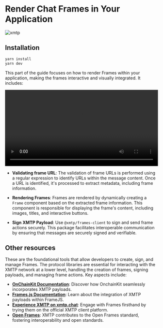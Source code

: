# Render Chat Frames in Your Application

![xmtp](https://github.com/xmtp/xmtp-quickstart-reactjs/assets/1447073/3f2979ec-4d13-4c3d-bf20-deab3b2ffaa1)

## Installation

```bash
yarn install
yarn dev
```

This part of the guide focuses on how to render Frames within your application, making the frames interactive and visually integrated. It includes:

<video controls src="https://github.com/fabriguespe/xmtp-quickstart-frames/assets/1447073/adf38f79-703c-4759-8523-4feb0ebb2d0e" width="100%" type="video/mp4">
Your browser does not support the video tag.
</video>

- **Validating frame URL**: The validation of frame URLs is performed using a regular expression to identify URLs within the message content. Once a URL is identified, it's processed to extract metadata, including frame information.

- **Rendering Frames**: Frames are rendered by dynamically creating a `Frame` component based on the extracted frame information. This component is responsible for displaying the frame's content, including images, titles, and interactive buttons.

- **Sign XMTP Payload**: Use `@xmtp/frames-client` to sign and send frame actions securely. This package facilitates interoperable communication by ensuring that messages are securely signed and verifiable.

## Other resources

These are the foundational tools that allow developers to create, sign, and manage Frames. The protocol libraries are essential for interacting with the XMTP network at a lower level, handling the creation of frames, signing payloads, and managing frame actions. Key aspects include:

- [**OnChainKit Documentation**](https://onchainkit.xyz/xmtp/introduction): Discover how OnchainKit seamlessly incorporates XMTP payloads.
- [**Frames.js Documentation**](https://framesjs.org/reference/js/xmtp): Learn about the integration of XMTP payloads within FrameJS.
- [**Experience XMTP on xmtp.chat**](https://xmtp.chat/): Engage with Frames firsthand by trying them on the official XMTP client platform.
- [**Open Frames**](https://github.com/open-frames/standard/blob/v0.0.1/README.md): XMTP contributes to the Open Frames standard, fostering interoperability and open standards.
